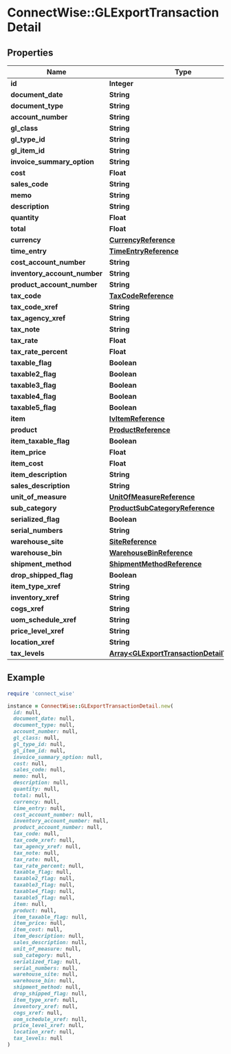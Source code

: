 # ConnectWise::GLExportTransactionDetail

## Properties

| Name | Type | Description | Notes |
| ---- | ---- | ----------- | ----- |
| **id** | **Integer** |  | [optional] |
| **document_date** | **String** |  | [optional] |
| **document_type** | **String** |  | [optional] |
| **account_number** | **String** |  | [optional] |
| **gl_class** | **String** |  | [optional] |
| **gl_type_id** | **String** |  | [optional] |
| **gl_item_id** | **String** |  | [optional] |
| **invoice_summary_option** | **String** |  | [optional] |
| **cost** | **Float** |  | [optional] |
| **sales_code** | **String** |  | [optional] |
| **memo** | **String** |  | [optional] |
| **description** | **String** |  | [optional] |
| **quantity** | **Float** |  | [optional] |
| **total** | **Float** |  | [optional] |
| **currency** | [**CurrencyReference**](CurrencyReference.md) |  | [optional] |
| **time_entry** | [**TimeEntryReference**](TimeEntryReference.md) |  | [optional] |
| **cost_account_number** | **String** |  | [optional] |
| **inventory_account_number** | **String** |  | [optional] |
| **product_account_number** | **String** |  | [optional] |
| **tax_code** | [**TaxCodeReference**](TaxCodeReference.md) |  | [optional] |
| **tax_code_xref** | **String** |  | [optional] |
| **tax_agency_xref** | **String** |  | [optional] |
| **tax_note** | **String** |  | [optional] |
| **tax_rate** | **Float** |  | [optional] |
| **tax_rate_percent** | **Float** |  | [optional] |
| **taxable_flag** | **Boolean** |  | [optional] |
| **taxable2_flag** | **Boolean** |  | [optional] |
| **taxable3_flag** | **Boolean** |  | [optional] |
| **taxable4_flag** | **Boolean** |  | [optional] |
| **taxable5_flag** | **Boolean** |  | [optional] |
| **item** | [**IvItemReference**](IvItemReference.md) |  | [optional] |
| **product** | [**ProductReference**](ProductReference.md) |  | [optional] |
| **item_taxable_flag** | **Boolean** |  | [optional] |
| **item_price** | **Float** |  | [optional] |
| **item_cost** | **Float** |  | [optional] |
| **item_description** | **String** |  | [optional] |
| **sales_description** | **String** |  | [optional] |
| **unit_of_measure** | [**UnitOfMeasureReference**](UnitOfMeasureReference.md) |  | [optional] |
| **sub_category** | [**ProductSubCategoryReference**](ProductSubCategoryReference.md) |  | [optional] |
| **serialized_flag** | **Boolean** |  | [optional] |
| **serial_numbers** | **String** |  | [optional] |
| **warehouse_site** | [**SiteReference**](SiteReference.md) |  | [optional] |
| **warehouse_bin** | [**WarehouseBinReference**](WarehouseBinReference.md) |  | [optional] |
| **shipment_method** | [**ShipmentMethodReference**](ShipmentMethodReference.md) |  | [optional] |
| **drop_shipped_flag** | **Boolean** |  | [optional] |
| **item_type_xref** | **String** |  | [optional] |
| **inventory_xref** | **String** |  | [optional] |
| **cogs_xref** | **String** |  | [optional] |
| **uom_schedule_xref** | **String** |  | [optional] |
| **price_level_xref** | **String** |  | [optional] |
| **location_xref** | **String** |  | [optional] |
| **tax_levels** | [**Array&lt;GLExportTransactionDetailTaxLevel&gt;**](GLExportTransactionDetailTaxLevel.md) |  | [optional] |

## Example

```ruby
require 'connect_wise'

instance = ConnectWise::GLExportTransactionDetail.new(
  id: null,
  document_date: null,
  document_type: null,
  account_number: null,
  gl_class: null,
  gl_type_id: null,
  gl_item_id: null,
  invoice_summary_option: null,
  cost: null,
  sales_code: null,
  memo: null,
  description: null,
  quantity: null,
  total: null,
  currency: null,
  time_entry: null,
  cost_account_number: null,
  inventory_account_number: null,
  product_account_number: null,
  tax_code: null,
  tax_code_xref: null,
  tax_agency_xref: null,
  tax_note: null,
  tax_rate: null,
  tax_rate_percent: null,
  taxable_flag: null,
  taxable2_flag: null,
  taxable3_flag: null,
  taxable4_flag: null,
  taxable5_flag: null,
  item: null,
  product: null,
  item_taxable_flag: null,
  item_price: null,
  item_cost: null,
  item_description: null,
  sales_description: null,
  unit_of_measure: null,
  sub_category: null,
  serialized_flag: null,
  serial_numbers: null,
  warehouse_site: null,
  warehouse_bin: null,
  shipment_method: null,
  drop_shipped_flag: null,
  item_type_xref: null,
  inventory_xref: null,
  cogs_xref: null,
  uom_schedule_xref: null,
  price_level_xref: null,
  location_xref: null,
  tax_levels: null
)
```

